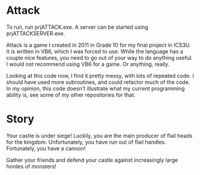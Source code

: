 # Attack

To run, run prjATTACK.exe. A server can be started using prjATTACKSERVER.exe.

Attack is a game I created in 2011 in Grade 10 for my final project in ICS3U.
It is written in VB6, which I was forced to use. While the language has a
couple nice features, you need to go out of your way to do anything useful. I
would not recommend using VB6 for a game. Or anything, really.

Looking at this code now, I find it pretty messy, with lots of repeated code.
I should have used more subroutines, and could refactor much of the code. In my
opinion, this code doesn't illustrate what my current programming ability is,
see some of my other repositories for that.

# Story

Your castle is under siege! Luckily, you are the main producer of flail heads
for the kingdom. Unfortunately, you have run out of flail handles. Fortunately,
you have a cannon!

Gather your friends and defend your castle against increasingly large hordes of
monsters!
